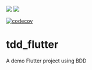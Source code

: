 
[![](https://github.com/iptton/tdd_flutter_learning/workflows/flutter/badge.svg)](https://github.com/iptton/tdd_flutter_learning/actions)
[![](https://github.com/iptton/tdd_flutter_learning/workflows/CI/badge.svg)](https://github.com/iptton/tdd_flutter_learning/actions)

[![codecov](https://codecov.io/gh/iptton/tdd_flutter_learning/branch/master/graph/badge.svg)](https://codecov.io/gh/iptton/tdd_flutter_learning)
# tdd_flutter 

A demo Flutter project using BDD
